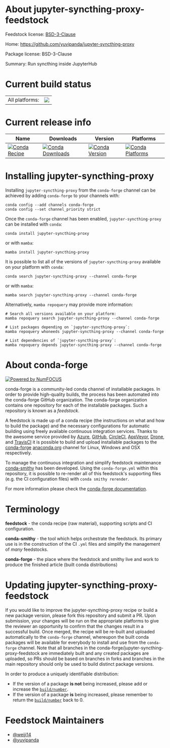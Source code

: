 About jupyter-syncthing-proxy-feedstock
=======================================

Feedstock license: [BSD-3-Clause](https://github.com/conda-forge/jupyter-syncthing-proxy-feedstock/blob/main/LICENSE.txt)

Home: https://github.com/yuvipanda/jupyter-syncthing-proxy

Package license: BSD-3-Clause

Summary: Run syncthing inside JupyterHub

Current build status
====================


<table><tr><td>All platforms:</td>
    <td>
      <a href="https://dev.azure.com/conda-forge/feedstock-builds/_build/latest?definitionId=18198&branchName=main">
        <img src="https://dev.azure.com/conda-forge/feedstock-builds/_apis/build/status/jupyter-syncthing-proxy-feedstock?branchName=main">
      </a>
    </td>
  </tr>
</table>

Current release info
====================

| Name | Downloads | Version | Platforms |
| --- | --- | --- | --- |
| [![Conda Recipe](https://img.shields.io/badge/recipe-jupyter--syncthing--proxy-green.svg)](https://anaconda.org/conda-forge/jupyter-syncthing-proxy) | [![Conda Downloads](https://img.shields.io/conda/dn/conda-forge/jupyter-syncthing-proxy.svg)](https://anaconda.org/conda-forge/jupyter-syncthing-proxy) | [![Conda Version](https://img.shields.io/conda/vn/conda-forge/jupyter-syncthing-proxy.svg)](https://anaconda.org/conda-forge/jupyter-syncthing-proxy) | [![Conda Platforms](https://img.shields.io/conda/pn/conda-forge/jupyter-syncthing-proxy.svg)](https://anaconda.org/conda-forge/jupyter-syncthing-proxy) |

Installing jupyter-syncthing-proxy
==================================

Installing `jupyter-syncthing-proxy` from the `conda-forge` channel can be achieved by adding `conda-forge` to your channels with:

```
conda config --add channels conda-forge
conda config --set channel_priority strict
```

Once the `conda-forge` channel has been enabled, `jupyter-syncthing-proxy` can be installed with `conda`:

```
conda install jupyter-syncthing-proxy
```

or with `mamba`:

```
mamba install jupyter-syncthing-proxy
```

It is possible to list all of the versions of `jupyter-syncthing-proxy` available on your platform with `conda`:

```
conda search jupyter-syncthing-proxy --channel conda-forge
```

or with `mamba`:

```
mamba search jupyter-syncthing-proxy --channel conda-forge
```

Alternatively, `mamba repoquery` may provide more information:

```
# Search all versions available on your platform:
mamba repoquery search jupyter-syncthing-proxy --channel conda-forge

# List packages depending on `jupyter-syncthing-proxy`:
mamba repoquery whoneeds jupyter-syncthing-proxy --channel conda-forge

# List dependencies of `jupyter-syncthing-proxy`:
mamba repoquery depends jupyter-syncthing-proxy --channel conda-forge
```


About conda-forge
=================

[![Powered by
NumFOCUS](https://img.shields.io/badge/powered%20by-NumFOCUS-orange.svg?style=flat&colorA=E1523D&colorB=007D8A)](https://numfocus.org)

conda-forge is a community-led conda channel of installable packages.
In order to provide high-quality builds, the process has been automated into the
conda-forge GitHub organization. The conda-forge organization contains one repository
for each of the installable packages. Such a repository is known as a *feedstock*.

A feedstock is made up of a conda recipe (the instructions on what and how to build
the package) and the necessary configurations for automatic building using freely
available continuous integration services. Thanks to the awesome service provided by
[Azure](https://azure.microsoft.com/en-us/services/devops/), [GitHub](https://github.com/),
[CircleCI](https://circleci.com/), [AppVeyor](https://www.appveyor.com/),
[Drone](https://cloud.drone.io/welcome), and [TravisCI](https://travis-ci.com/)
it is possible to build and upload installable packages to the
[conda-forge](https://anaconda.org/conda-forge) [anaconda.org](https://anaconda.org/)
channel for Linux, Windows and OSX respectively.

To manage the continuous integration and simplify feedstock maintenance
[conda-smithy](https://github.com/conda-forge/conda-smithy) has been developed.
Using the ``conda-forge.yml`` within this repository, it is possible to re-render all of
this feedstock's supporting files (e.g. the CI configuration files) with ``conda smithy rerender``.

For more information please check the [conda-forge documentation](https://conda-forge.org/docs/).

Terminology
===========

**feedstock** - the conda recipe (raw material), supporting scripts and CI configuration.

**conda-smithy** - the tool which helps orchestrate the feedstock.
                   Its primary use is in the construction of the CI ``.yml`` files
                   and simplify the management of *many* feedstocks.

**conda-forge** - the place where the feedstock and smithy live and work to
                  produce the finished article (built conda distributions)


Updating jupyter-syncthing-proxy-feedstock
==========================================

If you would like to improve the jupyter-syncthing-proxy recipe or build a new
package version, please fork this repository and submit a PR. Upon submission,
your changes will be run on the appropriate platforms to give the reviewer an
opportunity to confirm that the changes result in a successful build. Once
merged, the recipe will be re-built and uploaded automatically to the
`conda-forge` channel, whereupon the built conda packages will be available for
everybody to install and use from the `conda-forge` channel.
Note that all branches in the conda-forge/jupyter-syncthing-proxy-feedstock are
immediately built and any created packages are uploaded, so PRs should be based
on branches in forks and branches in the main repository should only be used to
build distinct package versions.

In order to produce a uniquely identifiable distribution:
 * If the version of a package **is not** being increased, please add or increase
   the [``build/number``](https://docs.conda.io/projects/conda-build/en/latest/resources/define-metadata.html#build-number-and-string).
 * If the version of a package **is** being increased, please remember to return
   the [``build/number``](https://docs.conda.io/projects/conda-build/en/latest/resources/define-metadata.html#build-number-and-string)
   back to 0.

Feedstock Maintainers
=====================

* [@weiji14](https://github.com/weiji14/)
* [@yuvipanda](https://github.com/yuvipanda/)

